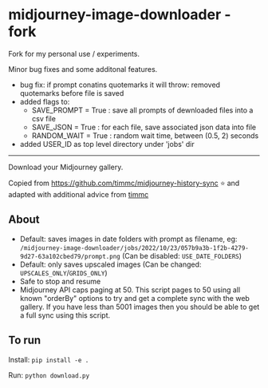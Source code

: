 # midjourney-image-downloader - fork

Fork for my personal use / experiments.

Minor bug fixes and some additonal features.
- bug fix: if prompt conatins quotemarks it will throw: removed quotemarks before file is saved
- added flags to: 
    - SAVE_PROMPT = True : save all prompts of dewnloaded files into a csv file 
    - SAVE_JSON = True   : for each file, save associated json data into file
    - RANDOM_WAIT = True : random wait time, between (0.5, 2) seconds
- added USER_ID as top level directory under 'jobs' dir


-------
Download your Midjourney gallery.

Copied from https://github.com/timmc/midjourney-history-sync ⭐ and adapted with additional advice from [timmc](https://github.com/timmc) ️

## About
- Default: saves images in date folders with prompt as filename, eg:
```/midjourney-image-downloader/jobs/2022/10/23/057b9a3b-1f2b-4279-9d27-63a102cbed79/prompt.png``` (Can be disabled: ```USE_DATE_FOLDERS```)
- Default: only saves upscaled images (Can be changed: ```UPSCALES_ONLY```/```GRIDS_ONLY```)
- Safe to stop and resume
- Midjourney API caps paging at 50. This script pages to 50 using all known "orderBy" options to try and get a complete sync with the web gallery. If you have less than 5001 images then you should be able to get a full sync using this script. 

## To run
Install:
 ```pip install -e .```

Run:
```python download.py```


